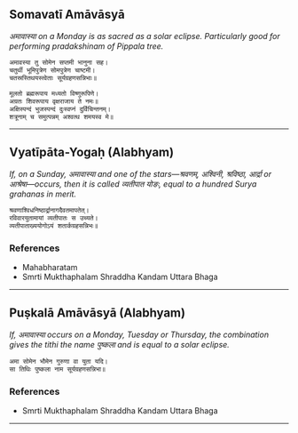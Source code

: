 ## Somavatī Amāvāsyā
_अमावास्या on a Monday is as sacred as a solar eclipse. Particularly good for performing pradakshinam of Pippala tree._

```
अमावस्या तु सोमेन सप्तमी भानुना सह।
चतुर्थी भूमिपुत्रेण सोमपुत्रेण चाष्टमी।
चतस्रस्तिथयस्त्वेताः सूर्यग्रहणसन्निभाः॥

मूलतो ब्रह्मरूपाय मध्यतो विष्णुरूपिणे।
अग्रतः शिवरूपाय वृक्षराजाय ते नमः॥
अक्षिस्पन्दं भुजस्पन्दं दुःस्वप्नं दुर्विचिन्तनम्।
शत्रूनाम् च समुत्पन्नम् अश्वत्थ शमयस्व मे॥
```

---
## Vyatīpāta-Yogaḥ (Alabhyam)
_If, on a Sunday, अमावास्या and one of the stars—श्रवणम्, अश्विनी, श्रविष्ठा, आर्द्रा or आश्रेषा—occurs, then it is called व्यतीपात योङः, equal to a hundred _Surya grahanas_ in merit._

```
श्रवणाश्विधनिष्ठार्द्रानागदैवतमापतेत्।
रविवारयुतामायां व्यतीपातः स उच्यते।
व्यतीपाताख्ययोगोऽयं शतार्कग्रहसन्निभः॥

```
### References
* Mahabharatam
* Smrti Mukthaphalam Shraddha Kandam Uttara Bhaga


---
## Puṣkalā Amāvāsyā (Alabhyam)
_If, अमावास्या occurs on a Monday, Tuesday or Thursday, the combination gives the tithi the name पुष्कला and is equal to a solar eclipse._

```
अमा सोमेन भौमेन गुरुणा वा युता यदि।
सा तिथिः पुष्कला नाम सूर्यग्रहणसन्निभा॥

```
### References
* Smrti Mukthaphalam Shraddha Kandam Uttara Bhaga


---
